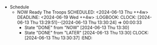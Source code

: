 - Schedule
	- NOW Ready The Troops
	  SCHEDULED: <2024-06-13 Thu ++4w>
	  DEADLINE: <2024-06-19 Wed ++4w>
	  :LOGBOOK:
	  CLOCK: [2024-06-13 Thu 13:29:51]--[2024-06-13 Thu 13:30:24] =>  00:00:33
	  * State "DONE" from "NOW" [2024-06-13 Thu 13:30]
	  * State "DONE" from "LATER" [2024-06-13 Thu 13:30]
	  CLOCK: [2024-06-13 Thu 13:30:37]
	  :END:
